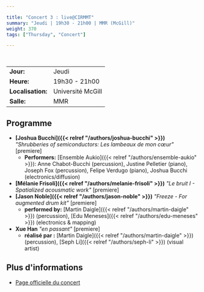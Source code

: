 ```yaml
---

title: "Concert 3 : live@CIRMMT"
summary: "Jeudi | 19h30 - 21h00 | MMR (McGill)"
weight: 370
tags: ["Thursday", "Concert"]

---
```


<br>

| | |
| - | - |
| **Jour:** | Jeudi |
| **Heure:** | 19h30 - 21h00 |
| **Localisation:** | Université McGill |
| **Salle:** | MMR |

## Programme

- **[Joshua Bucchi]({{< relref "/authors/joshua-bucchi" >}})** *"Shrubberies  of  semiconductors:  Les  lambeaux  de  mon  cœur"* [premiere]
  - **Performers:** [Ensemble Aukio]({{< relref "/authors/ensemble-aukio" >}}): Anne Chabot-Bucchi (percussion), Justine Pelletier (piano), Joseph Fox (percussion), Felipe Verdugo (piano), Joshua Bucchi (electronics/diffusion)
- **[Mélanie Frisoli]({{< relref "/authors/melanie-frisoli" >}})** *"Le bruit I - Spatialized acousmatic work"* [premiere]
- **[Jason Noble]({{< relref "/authors/jason-noble" >}})** *"Freeze - For augmented drum kit"* [premiere]
  - **performed by:** [Martin Daigle]({{< relref "/authors/martin-daigle" >}}) (percussion), [Edu Meneses]({{< relref "/authors/edu-meneses" >}}) (electronics & mapping)
- **Xue Han** *"en passant"* [premiere]
  - **réalisé par :** [Martin Daigle]({{< relref "/authors/martin-daigle" >}}) (percussion), [Seph Li]({{< relref "/authors/seph-li" >}}) (visual artist)

## Plus d'informations

- [Page officielle du concert](https://www.cirmmt.org/en/events/live-cirmmt/student-commissions)